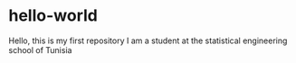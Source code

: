 # hello-world
Hello, this is my first repository 
I am a student at the statistical engineering school of Tunisia
